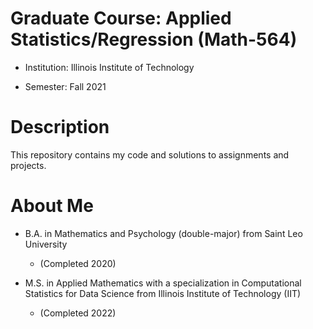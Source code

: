 # Graduate Course: Applied Statistics/Regression (Math-564)

- Institution: Illinois Institute of Technology

- Semester: Fall 2021


# Description

This repository contains my code and solutions to assignments and projects.


# About Me

- B.A. in Mathematics and Psychology (double-major) from Saint Leo University 
  + (Completed 2020)

- M.S. in Applied Mathematics with a specialization in Computational Statistics for Data Science from Illinois Institute of Technology (IIT) 
  + (Completed 2022)
